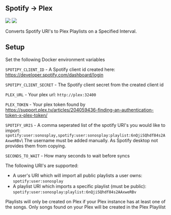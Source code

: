 Spotify -> Plex
-
[![](https://img.shields.io/docker/9Mad-Max5/bassrock/spotify-plex-playlists.svg)](https://img.shields.io/docker/pulls/bassrock/spotify-plex-playlists.svg) [![](https://img.shields.io/docker/stars/9Mad-Max5/spotify-plex-playlists.svg)](https://cloud.docker.com/repository/docker/bassrock/spotify-plex-playlists)

Converts Spotify URI's to Plex Playlists on a Specified Interval.

Setup
----
Set the following Docker environment variables

`SPOTIPY_CLIENT_ID` - A Spotify client id created here: https://developer.spotify.com/dashboard/login

`SPOTIPY_CLIENT_SECRET` - The Spotify client secret from the created client id

`PLEX_URL` - Your plex url: `http://plex:32400`

`PLEX_TOKEN` - Your plex token found by https://support.plex.tv/articles/204059436-finding-an-authentication-token-x-plex-token/

`SPOTIFY_URIS` - A comma seperated list of the spotify URI's you would like to import: `spotify:user:sonosplay,spotify:user:sonosplay:playlist:6nQjiSQhdf84s2AAxweRBv`\\
The username must be added manually. As Spotify desktop not provides them from copying.

`SECONDS_TO_WAIT` - How many seconds to wait before syncs

The following URI's are supported:
* A user's URI which will import all public playlists a user owns: `spotify:user:sonosplay`
* A playlist URI which imports a specific playlist (must be public): `spotify:user:sonosplay:playlist:6nQjiSQhdf84s2AAxweRBv`

Playlists will only be created on Plex if your Plex instance has at least one of the songs. Only songs found on your Plex will be created in the Plex Playlilst
